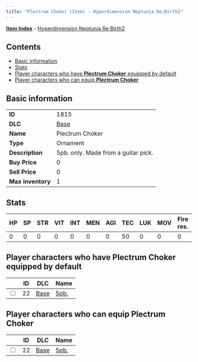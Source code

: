 ```yaml
---
title: "Plectrum Choker (Item) - Hyperdimension Neptunia Re;Birth2"
---
```


[**Item Index**](/neptunia/rb2/item/index.html) - [Hyperdimension Neptunia Re;Birth2](/neptunia/rb2)

## Contents

- [Basic information](#basic-information)
- [Stats](#stats)
- [Player characters who have **Plectrum Choker** equipped by default](#player-characters-who-have-plectrum-choker-equipped-by-default)
- [Player characters who can equip **Plectrum Choker**](#player-characters-who-can-equip-plectrum-choker)

## Basic information

|   |   |
| -- | -- |
| **ID** | 1815 |
| **DLC** | [Base](/neptunia/rb2/dlc/0-base.html) |
| **Name** | Plectrum Choker |
| **Type** | Ornament |
| **Description** | 5pb. only. Made from a guitar pick. |
| **Buy Price** | 0 |
| **Sell Price** | 0 |
| **Max inventory** | 1 |

## Stats

| HP | SP | STR | VIT | INT | MEN | AGI | TEC | LUK | MOV | Fire res. | Ice res. | Wind res. | Lightning res. |
| -- | -- | --- | --- | --- | --- | --- | --- | --- | --- | --------- | -------- | --------- | -------------- |
| 0 | 0 | 0 | 0 | 0 | 0 | 0 | 50 | 0 | 0 | 0 | 0 | 0 | 0 |

## Player characters who have **Plectrum Choker** equipped by default

|    | ID | DLC | Name |
| -- | -- | --- | ---- |
| <input type="checkbox" id="rb2-player-0-22" class="trackbox" /> | 22 | [Base](/neptunia/rb2/dlc/0-base.html) | [5pb.](/neptunia/rb2/player/0-22-5pb.html) |

## Player characters who can equip **Plectrum Choker**

|    | ID | DLC | Name |
| -- | -- | --- | ---- |
| <input type="checkbox" id="rb2-player-0-22" class="trackbox" /> | 22 | [Base](/neptunia/rb2/dlc/0-base.html) | [5pb.](/neptunia/rb2/player/0-22-5pb.html) |